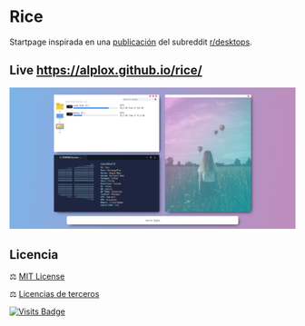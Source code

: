 # Rice

Startpage inspirada en una [publicación](https://reddit.com/r/desktops/comments/d3bh8r/love_manta/) del subreddit [r/desktops](https://reddit.com/r/desktops).

## Live https://alplox.github.io/rice/

[![](https://raw.githubusercontent.com/Alplox/rice/master/assets/images/preview.png)](https://alplox.github.io/rice/)

## Licencia
⚖️ [MIT License](https://github.com/Alplox/rice/blob/main/LICENSE)

⚖️ [Licencias de terceros](https://github.com/Alplox/rice/blob/master/NOTICE.md)

[![Visits Badge](https://badges.pufler.dev/visits/Alplox/rice)](https://badges.pufler.dev)